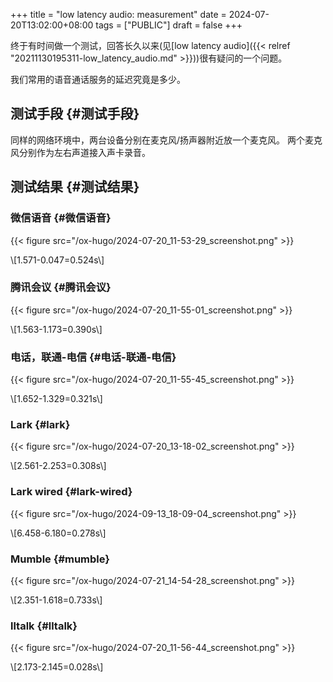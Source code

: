 +++
title = "low latency audio: measurement"
date = 2024-07-20T13:02:00+08:00
tags = ["PUBLIC"]
draft = false
+++

终于有时间做一个测试，回答长久以来(见[low latency audio]({{< relref "20211130195311-low_latency_audio.md" >}}))很有疑问的一个问题。

我们常用的语音通话服务的延迟究竟是多少。

<!--more-->


## 测试手段 {#测试手段}

同样的网络环境中，两台设备分别在麦克风/扬声器附近放一个麦克风。
两个麦克风分别作为左右声道接入声卡录音。


## 测试结果 {#测试结果}


### 微信语音 {#微信语音}

{{< figure src="/ox-hugo/2024-07-20_11-53-29_screenshot.png" >}}

\\[1.571-0.047=0.524s\\]


### 腾讯会议 {#腾讯会议}

{{< figure src="/ox-hugo/2024-07-20_11-55-01_screenshot.png" >}}

\\[1.563-1.173=0.390s\\]


### 电话，联通-电信 {#电话-联通-电信}

{{< figure src="/ox-hugo/2024-07-20_11-55-45_screenshot.png" >}}

\\[1.652-1.329=0.321s\\]


### Lark {#lark}

{{< figure src="/ox-hugo/2024-07-20_13-18-02_screenshot.png" >}}

\\[2.561-2.253=0.308s\\]


### Lark wired {#lark-wired}

{{< figure src="/ox-hugo/2024-09-13_18-09-04_screenshot.png" >}}

\\[6.458-6.180=0.278s\\]


### Mumble {#mumble}

{{< figure src="/ox-hugo/2024-07-21_14-54-28_screenshot.png" >}}

\\[2.351-1.618=0.733s\\]


### lltalk {#lltalk}

{{< figure src="/ox-hugo/2024-07-20_11-56-44_screenshot.png" >}}

\\[2.173-2.145=0.028s\\]

